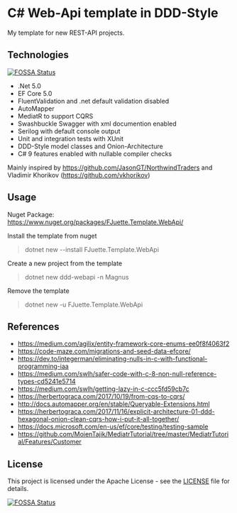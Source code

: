 # C# Web-Api template in DDD-Style

My template for new REST-API projects.

## Technologies
[![FOSSA Status](https://app.fossa.com/api/projects/git%2Bgithub.com%2FFJuette%2Ftusk-ms.svg?type=shield)](https://app.fossa.com/projects/git%2Bgithub.com%2FFJuette%2Ftusk-ms?ref=badge_shield)


* .Net 5.0
* EF Core 5.0
* FluentValidation and .net default validation disabled
* AutoMapper
* MediatR to support CQRS
* Swashbuckle Swagger with xml documention enabled
* Serilog with default console output
* Unit and integration tests with XUnit
* DDD-Style model classes and Onion-Architecture
* C# 9 features enabled with nullable compiler checks

Mainly inspired by <https://github.com/JasonGT/NorthwindTraders> and Vladimir Khorikov (<https://github.com/vkhorikov>)

## Usage

Nuget Package: <https://www.nuget.org/packages/FJuette.Template.WebApi/>

Install the template from nuget
> dotnet new --install FJuette.Template.WebApi

Create a new project from the template
> dotnet new ddd-webapi -n Magnus

Remove the template
> dotnet new -u FJuette.Template.WebApi

## References

* <https://medium.com/agilix/entity-framework-core-enums-ee0f8f4063f2>
* <https://code-maze.com/migrations-and-seed-data-efcore/>
* <https://dev.to/integerman/eliminating-nulls-in-c-with-functional-programming-iaa>
* <https://medium.com/swlh/safer-code-with-c-8-non-null-reference-types-cd5241e5714>
* <https://medium.com/swlh/getting-lazy-in-c-ccc5fd59cb7c>
* <https://herbertograca.com/2017/10/19/from-cqs-to-cqrs/>
* <http://docs.automapper.org/en/stable/Queryable-Extensions.html>
* <https://herbertograca.com/2017/11/16/explicit-architecture-01-ddd-hexagonal-onion-clean-cqrs-how-i-put-it-all-together/>
* <https://docs.microsoft.com/en-us/ef/core/testing/testing-sample>
* <https://github.com/MoienTajik/MediatrTutorial/tree/master/MediatrTutorial/Features/Customer>

## License

This project is licensed under the Apache License - see the [LICENSE](https://github.com/FJuette/tusk-ms/blob/master/LICENSE) file for details.


[![FOSSA Status](https://app.fossa.com/api/projects/git%2Bgithub.com%2FFJuette%2Ftusk-ms.svg?type=large)](https://app.fossa.com/projects/git%2Bgithub.com%2FFJuette%2Ftusk-ms?ref=badge_large)